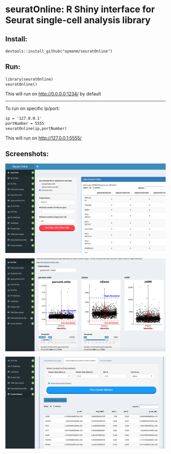 # seuratOnline: R Shiny interface for Seurat single-cell analysis library


## Install:

```
devtools::install_github("aymanm/seuratOnline")
```

## Run:

```
library(seuratOnline)
seuratOnline()
```
This will run on http://0.0.0.0:1234/ by default

***

To run on specific ip/port:

```
ip = '127.0.0.1'
portNumber = 5555
seuratOnline(ip,portNumber)
```
This will run on http://127.0.0.1:5555/

## Screenshots:
![alt text](screenshots/screenshot-input.png "Input Data")

![alt text](screenshots/screenshot-vln.png "Vln Plots")

![alt text](screenshots/screenshot-biomarkers.png "Cluster Biomarkers")
